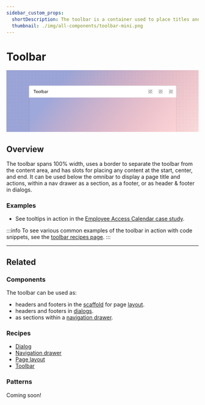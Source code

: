 ```yaml
---
sidebar_custom_props:
  shortDescription: The toolbar is a container used to place titles and actions and align them with consistent spacing and positioning.
  thumbnail: ./img/all-components/toolbar-mini.png
---
```


# Toolbar

<ComponentVisual storybookUrl="https://forge.tylerdev.io/main/?path=/docs/components-toolbar--docs">

![](./images/toolbar.png)

</ComponentVisual>

## Overview

The toolbar spans 100% width, uses a border to separate the toolbar from the content area, and has slots for placing any content at the start, center, and end. It can be used below the omnibar to display a page title and actions, within a nav drawer as a section, as a footer, or as header & footer in dialogs.

### Examples

- See tooltips in action in the [Employee Access Calendar case study](/get-started/other/case-studies/ess-calendar).

:::info
To see various common examples of the toolbar in action with code snippets, see the [toolbar recipes page](/recipes/toolbar/secondary).
:::

---

## Related 

### Components

The toolbar can be used as:
- headers and footers in the [scaffold](/components/layouts/scaffold) for page [layout](/patterns/layout/introduction).
- headers and footers in [dialogs](/components/notifications-and-messages/dialog).
- as sections within a [navigation drawer](/components/navigation/drawer).

### Recipes

- [Dialog](/recipes/dialog/generic)
- [Navigation drawer](/recipes/navigation-drawer/backoffice)
- [Page layout](/recipes/page-layout/generic)
- [Toolbar](/recipes/toolbar/secondary)

### Patterns

Coming soon!
